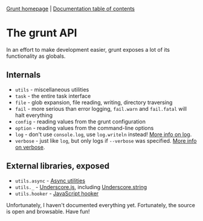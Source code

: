 [Grunt homepage](https://github.com/cowboy/grunt) | [Documentation table of contents](toc.md)

# The grunt API

In an effort to make development easier, grunt exposes a lot of its functionality as globals.

## Internals

* `utils` - miscellaneous utilities
* `task` - the entire task interface
* `file` - glob expansion, file reading, writing, directory traversing
* `fail` - more serious than error logging, `fail.warn` and `fail.fatal` will halt everything
* `config` - reading values from the grunt configuration
* `option` - reading values from the command-line options
* `log` - don't use `console.log`, use `log.writeln` instead! [More info on log](api_log.md).
* `verbose` - just like `log`, but only logs if `--verbose` was specified. [More info on verbose](api_log.md).

## External libraries, exposed

* `utils.async` - [Async utilities](https://github.com/caolan/async)
* `utils._` - [Underscore.js](http://underscorejs.org/), including [Underscore.string](https://github.com/epeli/underscore.string)
* `utils.hooker` - [JavaScript hooker](https://github.com/cowboy/javascript-hooker)

Unfortunately, I haven't documented everything yet. Fortunately, the source is open and browsable. Have fun!
